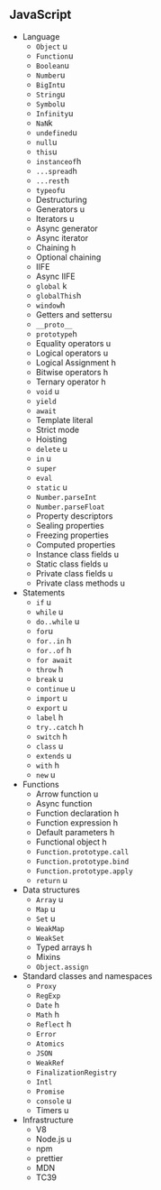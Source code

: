 ## JavaScript

- Language
  - `Object` u
  - `Function`u
  - `Boolean`u
  - `Number`u
  - `BigInt`u
  - `String`u
  - `Symbol`u
  - `Infinity`u
  - `NaN`k
  - `undefined`u
  - `null`u
  - `this`u
  - `instanceof`h
  - `...spread`h
  - `...rest`h
  - `typeof`u
  - Destructuring
  - Generators u
  - Iterators u
  - Async generator
  - Async iterator
  - Chaining h
  - Optional chaining
  - IIFE
  - Async IIFE
  - `global` k
  - `globalThis`h
  - `window`h
  - Getters and settersu
  - `__proto__`
  - `prototype`h
  - Equality operators u
  - Logical operators u
  - Logical Assignment h
  - Bitwise operators h
  - Ternary operator h
  - `void` u
  - `yield`
  - `await`
  - Template literal
  - Strict mode
  - Hoisting
  - `delete` u
  - `in` u
  - `super`
  - `eval`
  - `static` u
  - `Number.parseInt`
  - `Number.parseFloat`
  - Property descriptors
  - Sealing properties
  - Freezing properties
  - Computed properties
  - Instance class fields u
  - Static class fields u
  - Private class fields u
  - Private class methods u
- Statements
  - `if` u
  - `while` u
  - `do..while` u
  - `for`u 
  - `for..in` h
  - `for..of` h
  - `for await`
  - `throw` h
  - `break` u
  - `continue` u
  - `import` u
  - `export` u
  - `label` h
  - `try..catch` h 
  - `switch` h
  - `class` u
  - `extends` u
  - `with` h
  - `new` u
- Functions
  - Arrow function u
  - Async function
  - Function declaration h
  - Function expression h
  - Default parameters h
  - Functional object h
  - `Function.prototype.call`
  - `Function.prototype.bind`
  - `Function.prototype.apply`
  - `return` u
- Data structures
  - `Array` u
  - `Map` u
  - `Set` u
  - `WeakMap`
  - `WeakSet`
  - Typed arrays h
  - Mixins
  - `Object.assign`
- Standard classes and namespaces
  - `Proxy`
  - `RegExp`
  - `Date` h
  - `Math` h
  - `Reflect` h
  - `Error`
  - `Atomics`
  - `JSON`
  - `WeakRef`
  - `FinalizationRegistry`
  - `Intl`
  - `Promise`
  - `console` u
  - Timers u
- Infrastructure
  - V8
  - Node.js u
  - npm
  - prettier
  - MDN
  - TC39

